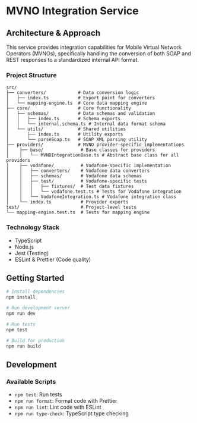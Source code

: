 # MVNO Integration Service

## Architecture & Approach

This service provides integration capabilities for Mobile Virtual Network Operators (MVNOs), specifically handling the conversion of both SOAP and REST responses to a standardized internal API format.

### Project Structure

```
src/
├── converters/            # Data conversion logic
│   ├── index.ts           # Export point for converters
│   └── mapping-engine.ts  # Core data mapping engine
├── core/                  # Core functionality
│   ├── schemas/           # Data schemas and validation
│   │   ├── index.ts       # Schema exports
│   │   └── internal.schema.ts # Internal data format schema
│   └── utils/             # Shared utilities
│       ├── index.ts       # Utility exports
│       └── parseSoap.ts   # SOAP XML parsing utility
├── providers/             # MVNO provider-specific implementations
│    ├── base/              # Base classes for providers
│    │   └── MVNOIntegrationBase.ts # Abstract base class for all providers
│    ├── vodafone/          # Vodafone-specific implementation
│    │   ├── converters/    # Vodafone data converters
│    │   ├── schemas/       # Vodafone data schemas
│    │   ├── test/          # Vodafone-specific tests
│    │   │   ├── fixtures/  # Test data fixtures
│    │   │   └── vodafone.test.ts # Tests for Vodafone integration
│    │   └── VodafoneIntegration.ts # Vodafone integration class
│    └── index.ts           # Provider exports
test/                       # Project-level tests
└── mapping-engine.test.ts  # Tests for mapping engine
```

### Technology Stack

- TypeScript
- Node.js
- Jest (Testing)
- ESLint & Prettier (Code quality)

## Getting Started

```bash
# Install dependencies
npm install

# Run development server
npm run dev

# Run tests
npm test

# Build for production
npm run build
```

## Development

### Available Scripts
- `npm test`: Run tests
- `npm run format`: Format code with Prettier
- `npm run lint`: Lint code with ESLint
- `npm run type-check`: TypeScript type checking

